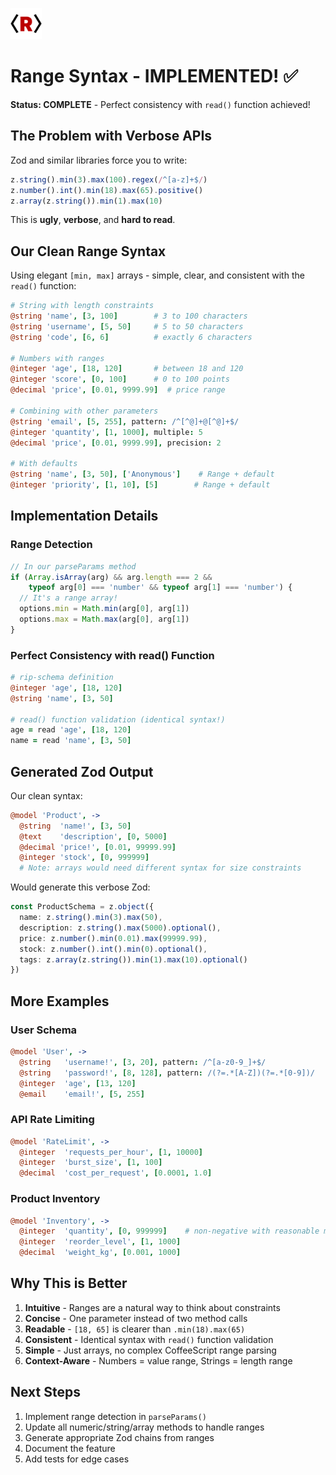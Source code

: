 <img src="/assets/logo.png" style="width:50px" /> <br>

# Range Syntax - IMPLEMENTED! ✅

**Status: COMPLETE** - Perfect consistency with `read()` function achieved!

## The Problem with Verbose APIs

Zod and similar libraries force you to write:
```javascript
z.string().min(3).max(100).regex(/^[a-z]+$/)
z.number().int().min(18).max(65).positive()
z.array(z.string()).min(1).max(10)
```

This is **ugly**, **verbose**, and **hard to read**.

## Our Clean Range Syntax

Using elegant `[min, max]` arrays - simple, clear, and consistent with the `read()` function:

```coffeescript
# String with length constraints
@string 'name', [3, 100]        # 3 to 100 characters
@string 'username', [5, 50]     # 5 to 50 characters
@string 'code', [6, 6]          # exactly 6 characters

# Numbers with ranges
@integer 'age', [18, 120]       # between 18 and 120
@integer 'score', [0, 100]      # 0 to 100 points
@decimal 'price', [0.01, 9999.99]  # price range

# Combining with other parameters
@string 'email', [5, 255], pattern: /^[^@]+@[^@]+$/
@integer 'quantity', [1, 1000], multiple: 5
@decimal 'price', [0.01, 9999.99], precision: 2

# With defaults
@string 'name', [3, 50], ['Anonymous']    # Range + default
@integer 'priority', [1, 10], [5]        # Range + default
```

## Implementation Details

### Range Detection
```typescript
// In our parseParams method
if (Array.isArray(arg) && arg.length === 2 &&
    typeof arg[0] === 'number' && typeof arg[1] === 'number') {
  // It's a range array!
  options.min = Math.min(arg[0], arg[1])
  options.max = Math.max(arg[0], arg[1])
}
```

### Perfect Consistency with read() Function
```coffeescript
# rip-schema definition
@integer 'age', [18, 120]
@string 'name', [3, 50]

# read() function validation (identical syntax!)
age = read 'age', [18, 120]
name = read 'name', [3, 50]
```

## Generated Zod Output

Our clean syntax:
```coffeescript
@model 'Product', ->
  @string  'name!', [3, 50]
  @text    'description', [0, 5000]
  @decimal 'price!', [0.01, 99999.99]
  @integer 'stock', [0, 999999]
  # Note: arrays would need different syntax for size constraints
```

Would generate this verbose Zod:
```typescript
const ProductSchema = z.object({
  name: z.string().min(3).max(50),
  description: z.string().max(5000).optional(),
  price: z.number().min(0.01).max(99999.99),
  stock: z.number().int().min(0).optional(),
  tags: z.array(z.string()).min(1).max(10).optional()
})
```

## More Examples

### User Schema
```coffeescript
@model 'User', ->
  @string   'username!', [3, 20], pattern: /^[a-z0-9_]+$/
  @string   'password!', [8, 128], pattern: /(?=.*[A-Z])(?=.*[0-9])/
  @integer  'age', [13, 120]
  @email    'email!', [5, 255]
```

### API Rate Limiting
```coffeescript
@model 'RateLimit', ->
  @integer  'requests_per_hour', [1, 10000]
  @integer  'burst_size', [1, 100]
  @decimal  'cost_per_request', [0.0001, 1.0]
```

### Product Inventory
```coffeescript
@model 'Inventory', ->
  @integer  'quantity', [0, 999999]    # non-negative with reasonable max
  @integer  'reorder_level', [1, 1000]
  @decimal  'weight_kg', [0.001, 1000]
```

## Why This is Better

1. **Intuitive** - Ranges are a natural way to think about constraints
2. **Concise** - One parameter instead of two method calls
3. **Readable** - `[18, 65]` is clearer than `.min(18).max(65)`
4. **Consistent** - Identical syntax with `read()` function validation
5. **Simple** - Just arrays, no complex CoffeeScript range parsing
6. **Context-Aware** - Numbers = value range, Strings = length range

## Next Steps

1. Implement range detection in `parseParams()`
2. Update all numeric/string/array methods to handle ranges
3. Generate appropriate Zod chains from ranges
4. Document the feature
5. Add tests for edge cases